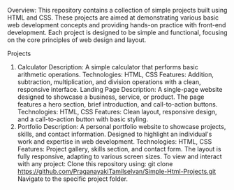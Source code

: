 Overview:
This repository contains a collection of simple projects built using HTML and CSS. These projects are aimed at demonstrating various basic web development concepts and providing hands-on practice with front-end development. Each project is designed to be simple and functional, focusing on the core principles of web design and layout.

Projects
1. Calculator
Description: A simple calculator that performs basic arithmetic operations.
Technologies: HTML, CSS
Features: Addition, subtraction, multiplication, and division operations with a clean, responsive interface.
Landing Page
Description: A single-page website designed to showcase a business, service, or product. The page features a hero section, brief introduction, and call-to-action buttons.
Technologies: HTML, CSS
Features: Clean layout, responsive design, and a call-to-action button with basic styling.
3. Portfolio
Description: A personal portfolio website to showcase projects, skills, and contact information. Designed to highlight an individual's work and expertise in web development.
Technologies: HTML, CSS
Features: Project gallery, skills section, and contact form. The layout is fully responsive, adapting to various screen sizes.
To view and interact with any project:
Clone this repository using:
git clone https://github.com/PraganayakiTamilselvan/Simple-Html-Projects.git
Navigate to the specific project folder.
